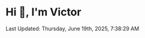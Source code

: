 <h1>Hi 👋, I'm Victor </h1>

<!--RECENT_ACTIVITY:start-->
<!--RECENT_ACTIVITY:end-->

<!--RECENT_ACTIVITY:last_update-->
Last Updated: Thursday, June 19th, 2025, 7:38:29 AM
<!--RECENT_ACTIVITY:last_update_end-->
